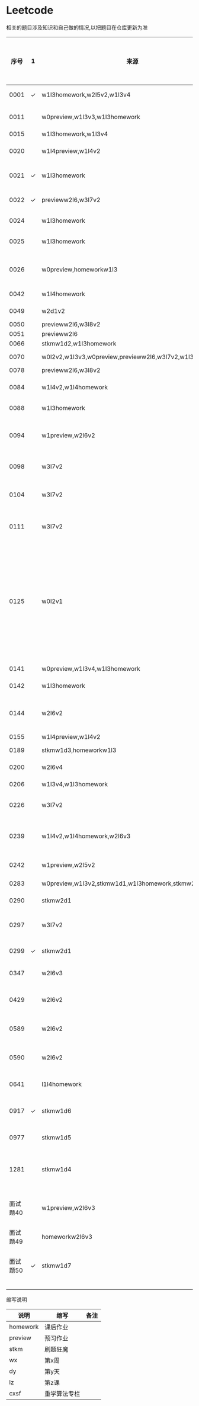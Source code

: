 # Leetcode 

相关的题目涉及知识和自己做的情况,以把题目在仓库更新为准

|序号|1|来源|算法和数据结构知识点|链接|其他知识点|备注|2|3|4|5|
|---|---|---|---|---|---|---|---|---|---|---|
|0001|✓|w1l3homework,w2l5v2,w1l3v4|哈希表|[two-sum](https://leetcode.com/problems/two-sum/) \ [cn](https://leetcode-cn.com/problems/two-sum/)|
|0011||w0preview,w1l3v3,w1l3homework|array|[container-with-most-water](https://leetcode.com/problems/container-with-most-water/) \ [cn](https://leetcode-cn.com/problems/container-with-most-water/)|||
|0015||w1l3homework,w1l3v4|array|[3sum](https://leetcode.com/problems/3sum/) \ [cn](https://leetcode-cn.com/problems/3sum/)|||
|0020||w1l4preview,w1l4v2||[valid-parentheses](https://leetcode.com/problems/valid-parentheses) \ [cn](https://leetcode-cn.com/problems/valid-parentheses/)|||
|0021|✓|w1l3homework||[merge-two-sorted-lists](https://leetcode.com/problems/merge-two-sorted-lists/) \ [cn](https://leetcode-cn.com/problems/merge-two-sorted-lists/)|||
|0022|✓|previeww2l6,w3l7v2||[generate-parentheses](https://leetcode.com/problems/generate-parentheses/) \ [cn](https://leetcode-cn.com/problems/generate-parentheses/)|||
|0024||w1l3homework|linked list|[swap-nodes-in-pairs](https://leetcode.com/problems/swap-nodes-in-pairs/) \ [cn](https://leetcode-cn.com/problems/swap-nodes-in-pairs/)|||
|0025||w1l3homework|linked list|[reverse-nodes-in-k-group](https://leetcode.com/problems/reverse-nodes-in-k-group/) \ [cn](https://leetcode-cn.com/problems/reverse-nodes-in-k-group/)|||
|0026||w0preview,homeworkw1l3||[remove-duplicates-from-sorted-array](https://leetcode.com/problems/remove-duplicates-from-sorted-array/) \ [cn](https://leetcode-cn.com/problems/remove-duplicates-from-sorted-array/)|||
|0042||w1l4homework||[trapping-rain-water](https://leetcode.com/problems/trapping-rain-water/) \ [cn](https://leetcode-cn.com/problems/trapping-rain-water/)|||
|0049||w2d1v2||[group-anagrams](https://leetcode.com/problems/group-anagrams/) \ [cn](https://leetcode-cn.com/problems/group-anagrams/)|||
|0050||previeww2l6,w3l8v2||[powx-n](https://leetcode.com/problems/powx-n) \ [cn](https://leetcode-cn.com/problems/powx-n/)|||
|0051||previeww2l6||[n-queens](https://leetcode.com/problems/n-queens/) \ [cn](https://leetcode-cn.com/problems/n-queens/)|||
|0066||stkmw1d2,w1l3homework||[plus-one](https://leetcode.com/problems/plus-one/) \ [cn](https://leetcode-cn.com/problems/plus-one/)|||
|0070||w0l2v2,w1l3v3,w0preview,previeww2l6,w3l7v2,w1l3homework|array|[climbing-stairs](https://leetcode.com/problems/climbing-stairs/) \ [cn](https://leetcode-cn.com/problems/climbing-stairs/)|||
|0078||previeww2l6,w3l8v2||[subsets](https://leetcode.com/problems/subsets/) \ [cn](https://leetcode-cn.com/problems/subsets/)|||
|0084||w1l4v2,w1l4homework||[largest-rectangle-in-histogram](https://leetcode.com/problems/largest-rectangle-in-histogram/) \ [cn](https://leetcode-cn.com/problems/largest-rectangle-in-histogram/)|||
|0088||w1l3homework||[merge-sorted-array](https://leetcode.com/problems/merge-sorted-array/) \ [cn](https://leetcode-cn.com/problems/merge-sorted-array/)|||
|0094||w1preview,w2l6v2|二叉树中序遍历|[binary-tree-inorder-traversal](https://leetcode.com/problems/binary-tree-inorder-traversal) \ [cn](https://leetcode-cn.com/problems/binary-tree-inorder-traversal/)|||
|0098||w3l7v2||[validate-binary-search-tree](https://leetcode.com/problems/validate-binary-search-tree/) \ [cn](https://leetcode-cn.com/problems/validate-binary-search-tree/)|
|0104||w3l7v2||[maximum-depth-of-binary-tree](https://leetcode.com/problems/maximum-depth-of-binary-tree/) \ [cn](https://leetcode-cn.com/problems/maximum-depth-of-binary-tree/)|
|0111||w3l7v2||[minimum-depth-of-binary-tree](https://leetcode.com/problems/minimum-depth-of-binary-tree/) \ [cn](https://leetcode-cn.com/problems/minimum-depth-of-binary-tree/)|
|0125||w0l2v1|||[valid-palindrome](https://leetcode.com/problems/valid-palindrome/) \ [cn](https://leetcode-cn.com/problems/valid-palindrome/)||老师讲解自顶向下的编程方式||
|0141||w0preview,w1l3v4,w1l3homework|linked list|[linked-list-cycle](https://leetcode.com/problems/linked-list-cycle/) \ [cn](https://leetcode-cn.com/problems/linked-list-cycle/)|||
|0142||w1l3homework|linked list|[linked-list-cycle-ii](https://leetcode.com/problems/linked-list-cycle-ii/) \ [cn](https://leetcode-cn.com/problems/linked-list-cycle-ii/)|||
|0144||w2l6v2|二叉树前序遍历|[binary-tree-preorder-traversal](https://leetcode.com/problems/binary-tree-preorder-traversal/) \ [cn](https://leetcode-cn.com/problems/binary-tree-preorder-traversal/)|||
|0155||w1l4preview,w1l4v2||[min-stack](https://leetcode.com/problems/min-stack/) \ [cn](https://leetcode-cn.com/problems/min-stack/)|||
|0189||stkmw1d3,homeworkw1l3||[rotate-array](https://leetcode.com/problems/rotate-array/) \ [cn](https://leetcode-cn.com/problems/rotate-array/)|||
|0200||w2l6v4||[number-of-islands](https://leetcode.com/problems/number-of-islands) \ [cn](https://leetcode-cn.com/problems/number-of-islands/)|||
|0206||w1l3v4,w1l3homework|linked list|[reverse-linked-list](https://leetcode.com/problems/reverse-linked-list/) \ [cn](https://leetcode-cn.com/problems/reverse-linked-list/)|||
|0226||w3l7v2||[invert-binary-tree/description](https://leetcode.com/problems/invert-binary-tree/description/) \ [cn](https://leetcode-cn.com/problems/invert-binary-tree/description/)||||
|0239||w1l4v2,w1l4homework,w2l6v3|双端队列，堆|[sliding-window-maximum](https://leetcode.com/problems/sliding-window-maximum/) \ [cn](https://leetcode-cn.com/problems/sliding-window-maximum/)|||
|0242||w1preview,w2l5v2|哈希表|[valid-anagram](https://leetcode.com/problems/valid-anagram/) \ [cn](https://leetcode-cn.com/problems/valid-anagram/)|||
|0283||w0preview,w1l3v2,stkmw1d1,w1l3homework,stkmw2d1|array|[move-zeroes](https://leetcode.com/problems/move-zeroes/) \ [cn](https://leetcode-cn.com/problems/move-zeroes/)|||
|0290||stkmw2d1||[word-pattern](https://leetcode.com/problems/word-pattern/) \ [cn](https://leetcode-cn.com/problems/word-pattern/)|||
|0297||w3l7v2||[serialize-and-deserialize-binary-tree](https://leetcode.com/problems/serialize-and-deserialize-binary-tree/) \ [cn](https://leetcode-cn.com/problems/serialize-and-deserialize-binary-tree/)|
|0299|✓|stkmw2d1||[bulls-and-cows](https://leetcode.com/problems/bulls-and-cows/) \ [cn](https://leetcode-cn.com/problems/bulls-and-cows/)|上周google面经的原题||
|0347||w2l6v3|大顶堆|[top-k-frequent-elements](https://leetcode.com/problems/top-k-frequent-elements/) \ [cn](https://leetcode-cn.com/problems/top-k-frequent-elements/)||
|0429||w2l6v2|N叉树层序遍历|[n-ary-tree-level-order-traversal](https://leetcode.com/problems/n-ary-tree-level-order-traversal/) \ [cn](https://leetcode-cn.com/problems/n-ary-tree-level-order-traversal/)|||
|0589||w2l6v2|N叉树前序遍历|[n-ary-tree-preorder-traversal](https://leetcode.com/problems/n-ary-tree-preorder-traversal) \ [cn](https://leetcode-cn.com/problems/n-ary-tree-preorder-traversal)|||
|0590||w2l6v2|N叉树后序遍历|[n-ary-tree-postorder-traversal](https://leetcode.com/problems/n-ary-tree-postorder-traversal) \ [cn](https://leetcode-cn.com/problems/n-ary-tree-postorder-traversal/)|||
|0641||l1l4homework||[design-circular-deque](https://leetcode.com/problems/design-circular-deque) \ [cn](https://leetcode-cn.com/problems/design-circular-deque)|||
|0917|✓|stkmw1d6|双指针、栈|[reverse-only-letters](https://leetcode.com/problems/reverse-only-letters/) \ [cn](https://leetcode-cn.com/problems/reverse-only-letters/)|||
|0977||stkmw1d5||[squares-of-a-sorted-array](https://leetcode.com/problems/squares-of-a-sorted-array/) \ [cn](https://leetcode-cn.com/problems/squares-of-a-sorted-array/)||||
|1281||stkmw1d4||[subtract-the-product-and-sum-of-digits-of-an-integer](https://leetcode.com/problems/subtract-the-product-and-sum-of-digits-of-an-integer/) \ [cn](https://leetcode-cn.com/problems/subtract-the-product-and-sum-of-digits-of-an-integer/)|||
|面试题40||w1preview,w2l6v3|sort，大根堆，快排|[]() \ [cn](https://leetcode-cn.com/problems/zui-xiao-de-kge-shu-lcof/)|||
|面试题49||homeworkw2l6v3||[]() \ [cn](https://leetcode-cn.com/problems/chou-shu-lcof/)|和264题相同|||
|面试题50|✓|stkmw1d7|哈希、散列表|[]() \ [cn](https://leetcode-cn.com/problems/di-yi-ge-zhi-chu-xian-yi-ci-de-zi-fu-lcof/)|||
||||||||
||||||||

缩写说明

|说明|缩写|备注|
|---|---|---|
|homework|课后作业|
|preview|预习作业|
|stkm|刷题狂魔|
|wx|第x周|
|dy|第y天|
|lz|第z课|
|cxsf|重学算法专栏|
